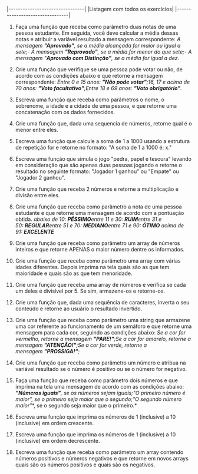 |--------------------------------|
|Listagem com todos os exercícios|
|--------------------------------| 

1. Faça uma função que receba como parâmetro duas notas de uma pessoa estudante. Em seguida, você deve calcular a média dessas notas e atribuir a variável resultado a mensagem correspondente:
      *A mensagem **"Aprovado"**, se a média alcançada for maior ou igual a sete;- A mensagem **"Reprovado"**, se a média for menor do que sete;- A mensagem "**Aprovado com Distinção"**, se a média for igual a dez.*

  2. Crie uma função que verifique se uma pessoa pode votar ou não, de acordo com as condições abaixo e que retorne a mensagem correspondente:
      *Entre 0 e 15 anos: **"Não pode votar"**;16, 17 e acima de 70 anos: **"Voto facultativo"**;Entre 18 e 69 anos: **"Voto obrigatório"**.*

  3. Escreva uma função que receba como parâmetros o nome, o sobrenome, a idade e a cidade de uma pessoa, e que retorne uma concatenação com os dados fornecidos.

  4. Crie uma função que, dada uma sequencia de números, retorne qual é o menor entre eles.

  5. Escreva uma função que calcule a soma de 1 a 1000 usando a estrutura de repetição for e retorne no formato: "A soma de 1 a 1000 é: x."

  6. Escreva uma função que simula o jogo "pedra, papel e tesoura" levando em consideração que são apenas duas pessoas jogando e retorne o resultado no seguinte formato: "Jogador 1 ganhou" ou "Empate" ou "Jogador 2 ganhou".

  7. Crie uma função que receba 2 números e retorne a multiplicação e divisão entre eles.

  8. Crie uma função que receba como parâmetro a nota de uma pessoa estudante e que retorne uma mensagem de acordo com a pontuação obtida.
      *abaixo de 10: **PÉSSIMO**entre 11 e 30: **RUIM**entre 31 e 50: **REGULAR**entre 51 e 70: **MEDIANO**entre 71 e 90: **ÓTIMO** acima de 91: **EXCELENTE***

  9. Crie uma função que receba como parâmetro um array de números inteiros e que retorne APENAS o maior número dentre os informados.

  10. Crie uma função que receba como parâmetro uma array com várias idades diferentes. Depois imprima na tela quais são as que tem maioridade e quais são as que tem menoridade.

  11. Crie uma função que receba uma array de números e verifica se cada um deles é divisível por 5. Se sim, armazene-os e retorne-os.

  12. Crie uma função que, dada uma sequência de caracteres, inverta o seu conteúdo e retorne ao usuário o resultado invertido.

  13. Crie uma função que receba como parâmetro uma string que armazene uma cor referente ao funcionamento de um semáforo e que retorne uma mensagem para cada cor, seguindo as condições abaixo:
    *Se a cor for vermelho, retorne a mensagem **"PARE!"**;Se a cor for amarelo, retorne a mensagem **"ATENÇÃO!"**;Se a cor for verde, retorne a mensagem **"PROSSIGA!"**;*
    
  14. Crie uma função que receba como parâmetro um número e atribua na variável resultado se o número é positivo ou se o número for negativo.

  15. Faça uma função que receba como parâmetro dois números e que imprima na tela uma mensagem de acordo com as condições abaixo:
    ***"Números iguais"**, se os números sejam iguais;**"O primeiro número é maior"**, se o primeiro seja maior que o segundo;**"O segundo número maior"**, se o segundo seja maior que o primeiro.*
    
  16. Escreva uma função que imprima os números de 1 (inclusive) a 10 (inclusive) em ordem crescente.

  17. Escreva uma função que imprima os números de 1 (inclusive) a 10 (inclusive) em ordem decrescente.
  
  18. Escreva uma função que receba como parâmetro um array contendo números positivos e números negativos e que retorne em novos arrays quais são os números positivos e quais são os negativos.
